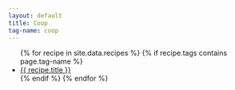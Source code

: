 ```yaml
---
layout: default
title: Coop
tag-name: coop
---
```


<ul>
{% for recipe in site.data.recipes %}
  {% if recipe.tags contains page.tag-name %}
  <li>
    <a href="{{ recipe.url }}">
      {{ recipe.title }}
    </a>
  </li>
  {% endif %}
{% endfor %}
</ul>
